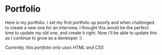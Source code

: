 # Portfolio
 
 Here is my portfolio. I set my first portfolio up poorly and when challenged to create a new one for an interview,
 I thought this would be the perfect time to update my old one, and create it right. Now i'll be able to update this as I continue to
 grow as a developer :)

*Currently, this portfolio only uses HTML and CSS*
